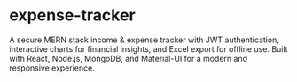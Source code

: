 # expense-tracker
A secure MERN stack income &amp; expense tracker with JWT authentication, interactive charts for financial insights, and Excel export for offline use. Built with React, Node.js, MongoDB, and Material-UI for a modern and responsive experience.
